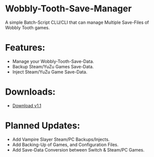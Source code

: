 # Wobbly-Tooth-Save-Manager
A simple Batch-Script CLU/CLI that can manage Multiple Save-Files of Wobbly Tooth games.

# Features:
- Manage your Wobbly-Tooth-Save-Data.
- Backup Steam/YuZu Games Save-Data.
- Inject Steam/YuZu Game Save-Data.

# Downloads:
- [Download v1.1](https://github.com/Cracko298/Wobbly-Tooth-Save-Manager/releases/download/v1.1-release-1/Wobbly-Tooth-Save-Manager.zip)








# Planned Updates:
- Add Vampire Slayer Steam/PC Backups/Injects.
- Add Backing-Up of Games, and Configuration Files.
- Add Save-Data Conversion between Switch & Steam/PC Games.
